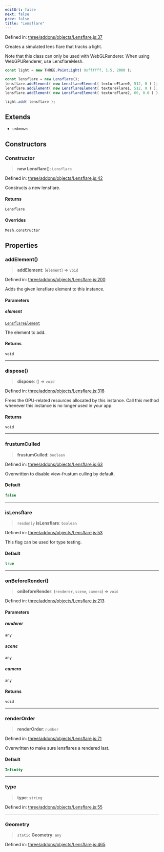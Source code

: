 ```yaml
---
editUrl: false
next: false
prev: false
title: "Lensflare"
---
```


Defined in: [three/addons/objects/Lensflare.js:37](https://github.com/DefinitelyMaybe/three-i18n/blob/fa57b79433d1c349ffb23a78727299c8d4190136/three/addons/objects/Lensflare.js#L37)

Creates a simulated lens flare that tracks a light.

Note that this class can only be used with WebGLRenderer.
When using WebGPURenderer, use LensflareMesh.

```js
const light = new THREE.PointLight( 0xffffff, 1.5, 2000 );

const lensflare = new Lensflare();
lensflare.addElement( new LensflareElement( textureFlare0, 512, 0 ) );
lensflare.addElement( new LensflareElement( textureFlare1, 512, 0 ) );
lensflare.addElement( new LensflareElement( textureFlare2, 60, 0.6 ) );

light.add( lensflare );
```

## Extends

- `unknown`

## Constructors

### Constructor

> **new Lensflare**(): `Lensflare`

Defined in: [three/addons/objects/Lensflare.js:42](https://github.com/DefinitelyMaybe/three-i18n/blob/fa57b79433d1c349ffb23a78727299c8d4190136/three/addons/objects/Lensflare.js#L42)

Constructs a new lensflare.

#### Returns

`Lensflare`

#### Overrides

`Mesh.constructor`

## Properties

### addElement()

> **addElement**: (`element`) => `void`

Defined in: [three/addons/objects/Lensflare.js:200](https://github.com/DefinitelyMaybe/three-i18n/blob/fa57b79433d1c349ffb23a78727299c8d4190136/three/addons/objects/Lensflare.js#L200)

Adds the given lensflare element to this instance.

#### Parameters

##### element

[`LensflareElement`](/addons/classes/lensflareelement/)

The element to add.

#### Returns

`void`

***

### dispose()

> **dispose**: () => `void`

Defined in: [three/addons/objects/Lensflare.js:318](https://github.com/DefinitelyMaybe/three-i18n/blob/fa57b79433d1c349ffb23a78727299c8d4190136/three/addons/objects/Lensflare.js#L318)

Frees the GPU-related resources allocated by this instance. Call this
method whenever this instance is no longer used in your app.

#### Returns

`void`

***

### frustumCulled

> **frustumCulled**: `boolean`

Defined in: [three/addons/objects/Lensflare.js:63](https://github.com/DefinitelyMaybe/three-i18n/blob/fa57b79433d1c349ffb23a78727299c8d4190136/three/addons/objects/Lensflare.js#L63)

Overwritten to disable view-frustum culling by default.

#### Default

```ts
false
```

***

### isLensflare

> `readonly` **isLensflare**: `boolean`

Defined in: [three/addons/objects/Lensflare.js:53](https://github.com/DefinitelyMaybe/three-i18n/blob/fa57b79433d1c349ffb23a78727299c8d4190136/three/addons/objects/Lensflare.js#L53)

This flag can be used for type testing.

#### Default

```ts
true
```

***

### onBeforeRender()

> **onBeforeRender**: (`renderer`, `scene`, `camera`) => `void`

Defined in: [three/addons/objects/Lensflare.js:213](https://github.com/DefinitelyMaybe/three-i18n/blob/fa57b79433d1c349ffb23a78727299c8d4190136/three/addons/objects/Lensflare.js#L213)

#### Parameters

##### renderer

`any`

##### scene

`any`

##### camera

`any`

#### Returns

`void`

***

### renderOrder

> **renderOrder**: `number`

Defined in: [three/addons/objects/Lensflare.js:71](https://github.com/DefinitelyMaybe/three-i18n/blob/fa57b79433d1c349ffb23a78727299c8d4190136/three/addons/objects/Lensflare.js#L71)

Overwritten to make sure lensflares a rendered last.

#### Default

```ts
Infinity
```

***

### type

> **type**: `string`

Defined in: [three/addons/objects/Lensflare.js:55](https://github.com/DefinitelyMaybe/three-i18n/blob/fa57b79433d1c349ffb23a78727299c8d4190136/three/addons/objects/Lensflare.js#L55)

***

### Geometry

> `static` **Geometry**: `any`

Defined in: [three/addons/objects/Lensflare.js:465](https://github.com/DefinitelyMaybe/three-i18n/blob/fa57b79433d1c349ffb23a78727299c8d4190136/three/addons/objects/Lensflare.js#L465)

